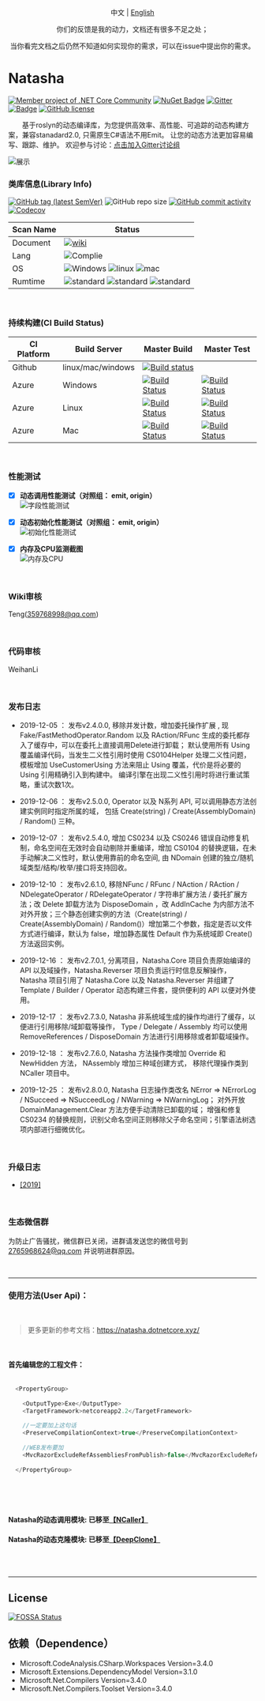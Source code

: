 <p align="center">
  <span>中文</span> |  
  <a href="https://github.com/dotnetcore/natasha/tree/master/lang/english">English</a>
</p>
<p align="center"> <span>你们的反馈是我的动力，文档还有很多不足之处；</span> </p>
<p align="center"> <span> 当你看完文档之后仍然不知道如何实现你的需求，可以在issue中提出你的需求。</span> </p>

# Natasha 

[![Member project of .NET Core Community](https://img.shields.io/badge/member%20project%20of-NCC-9e20c9.svg)](https://github.com/dotnetcore)
[![NuGet Badge](https://buildstats.info/nuget/DotNetCore.Natasha?includePreReleases=true)](https://www.nuget.org/packages/DotNetCore.Natasha)
[![Gitter](https://badges.gitter.im/dotnetcore/natasha.svg)](https://gitter.im/dotnetcore/Natasha?utm_source=badge&utm_medium=badge&utm_campaign=pr-badge)
[![Badge](https://img.shields.io/badge/link-996.icu-red.svg)](https://996.icu/#/zh_CN)
[![GitHub license](https://img.shields.io/github/license/dotnetcore/natasha.svg)](https://github.com/dotnetcore/Natasha/blob/master/LICENSE)

&ensp;&ensp;&ensp;&ensp;基于roslyn的动态编译库，为您提供高效率、高性能、可追踪的动态构建方案，兼容stanadard2.0, 只需原生C#语法不用Emit。
让您的动态方法更加容易编写、跟踪、维护。  欢迎参与讨论：[点击加入Gitter讨论组](https://gitter.im/dotnetcore/Natasha)


 ![展示](https://github.com/dotnetcore/Natasha/blob/master/Image/Natasha.gif)
<br/>

### 类库信息(Library Info)  

[![GitHub tag (latest SemVer)](https://img.shields.io/github/tag/dotnetcore/natasha.svg)](https://github.com/dotnetcore/Natasha/releases) ![GitHub repo size](https://img.shields.io/github/repo-size/dotnetcore/Natasha.svg) [![GitHub commit activity](https://img.shields.io/github/commit-activity/m/dotnetcore/natasha.svg)](https://github.com/dotnetcore/Natasha/commits/master) [![Codecov](https://img.shields.io/codecov/c/github/dotnetcore/natasha.svg)](https://codecov.io/gh/dotnetcore/Natasha)  

| Scan Name | Status |
|--------- |------------- |
| Document | [![wiki](https://img.shields.io/badge/wiki-ch-blue.svg)](https://github.com/dotnetcore/Natasha/wiki) |
| Lang | ![Complie](https://img.shields.io/badge/script-csharp-green.svg)|
| OS | ![Windows](https://img.shields.io/badge/os-windows-black.svg) ![linux](https://img.shields.io/badge/os-linux-black.svg) ![mac](https://img.shields.io/badge/os-mac-black.svg)|
| Rumtime | ![standard](https://img.shields.io/badge/platform-standard2.0-blue.svg) ![standard](https://img.shields.io/badge/platform-netcore3.0-blue.svg) ![standard](https://img.shields.io/badge/platform-netcore3.1-blue.svg)| 

<br/>  

### 持续构建(CI Build Status)  

| CI Platform | Build Server | Master Build  | Master Test |
|--------- |------------- |---------| --------|
| Github | linux/mac/windows | [![Build status](https://img.shields.io/github/workflow/status/dotnetcore/Natasha/.NET%20Core/master)](https://github.com/dotnetcore/Natasha/actions) ||
| Azure |  Windows |[![Build Status](https://dev.azure.com/NightMoonStudio/Natasha/_apis/build/status/dotnetcore.Natasha?branchName=master&jobName=Windows)](https://dev.azure.com/NightMoonStudio/Natasha/_build/latest?definitionId=3&branchName=master)|[![Build Status](https://img.shields.io/azure-devops/tests/NightMoonStudio/Natasha/3/master.svg)](https://dev.azure.com/NightMoonStudio/Natasha/_build/latest?definitionId=3&branchName=master) |
| Azure |  Linux |[![Build Status](https://dev.azure.com/NightMoonStudio/Natasha/_apis/build/status/dotnetcore.Natasha?branchName=master&jobName=Linux)](https://dev.azure.com/NightMoonStudio/Natasha/_build/latest?definitionId=3&branchName=master)|[![Build Status](https://img.shields.io/azure-devops/tests/NightMoonStudio/Natasha/3/master.svg)](https://dev.azure.com/NightMoonStudio/Natasha/_build/latest?definitionId=3&branchName=master) | 
| Azure |  Mac |[![Build Status](https://dev.azure.com/NightMoonStudio/Natasha/_apis/build/status/dotnetcore.Natasha?branchName=master&jobName=macOS)](https://dev.azure.com/NightMoonStudio/Natasha/_build/latest?definitionId=3&branchName=master)|[![Build Status](https://img.shields.io/azure-devops/tests/NightMoonStudio/Natasha/3/master.svg)](https://dev.azure.com/NightMoonStudio/Natasha/_build/latest?definitionId=3&branchName=master) | 


 
<br/>  

### 性能测试
      
   - [x]  **动态调用性能测试（对照组： emit, origin）**  
     ![字段性能测试](https://github.com/dotnetcore/Natasha/blob/master/Image/Natasha%E6%80%A7%E8%83%BD%E6%B5%8B%E8%AF%951.png)
   - [x]  **动态初始化性能测试（对照组： emit, origin）**  
     ![初始化性能测试](https://github.com/dotnetcore/Natasha/blob/master/Image/Natasha%E6%80%A7%E8%83%BD%E6%B5%8B%E8%AF%952.png)
   - [x]  **内存及CPU监测截图**  
     ![内存及CPU](https://github.com/dotnetcore/Natasha/blob/master/Image/%E8%B5%84%E6%BA%90%E7%9B%91%E6%B5%8B.png) 
     



<br/>    

### Wiki审核

Teng(359768998@qq.com)

<br/>    

### 代码审核

WeihanLi

<br/>    

### 发布日志  

 
 - 2019-12-05 ： 发布v2.4.0.0, 移除并发计数，增加委托操作扩展 , 现 Fake/FastMethodOperator.Random 以及 RAction/RFunc 生成的委托都存入了缓存中，可以在委托上直接调用Delete进行卸载； 默认使用所有 Using 覆盖编译代码，当发生二义性引用时使用 CS0104Helper 处理二义性问题， 模板增加 UseCustomerUsing 方法来阻止 Using 覆盖，代价是将必要的 Using 引用精确引入到构建中。 编译引擎在出现二义性引用时将进行重试策略，重试次数1次。
 
  - 2019-12-06 ： 发布v2.5.0.0, Operator 以及 N系列 API, 可以调用静态方法创建实例同时指定所属的域， 包括 Create(string) / Create(AssemblyDomain) / Random() 三种。
  
  - 2019-12-07 ： 发布v2.5.4.0, 增加 CS0234 以及 CS0246 错误自动修复机制，命名空间在无效时会自动剔除并重编译，增加 CS0104 的替换逻辑，在未手动解决二义性时，默认使用靠前的命名空间, 由 NDomain 创建的独立/随机域类型/结构/枚举/接口将支持回收。
  
  - 2019-12-10 ： 发布v2.6.1.0, 移除NFunc / RFunc / NAction / RAction / NDelegateOperator / RDelegateOperator / 字符串扩展方法 / 委托扩展方法；改 Delete 卸载方法为 DisposeDomain ，改 AddInCache 为内部方法不对外开放；三个静态创建实例的方法（Create(string) / Create(AssemblyDomain) / Random()）增加第二个参数，指定是否以文件方式进行编译，默认为 false，增加静态属性 Default 作为系统域即 Create()方法返回实例。

  - 2019-12-16 ： 发布v2.7.0.1, 分离项目，Natasha.Core 项目负责原始编译的 API 以及域操作，Natasha.Reverser 项目负责运行时信息反解操作，Natasha 项目引用了 Natasha.Core 以及 Natasha.Reverser 并组建了 Template / Builder / Operator 动态构建三件套，提供便利的 API 以便对外使用。
  
  - 2019-12-17 ： 发布v2.7.3.0, Natasha 非系统域生成的操作均进行了缓存，以便进行引用移除/域卸载等操作， Type / Delegate / Assembly 均可以使用 RemoveReferences / DisposeDomain 方法进行引用移除或者卸载域操作。
  
  - 2019-12-18 ： 发布v2.7.6.0, Natasha 方法操作类增加 Override 和 NewHidden 方法， NAssembly 增加三种域创建方式， 移除代理操作类到 NCaller 项目中。
  
  - 2019-12-25 ： 发布v2.8.0.0, Natasha 日志操作类改名 NError => NErrorLog / NSucceed => NSucceedLog / NWarning => NWarningLog； 对外开放 DomainManagement.Clear 方法方便手动清除已卸载的域； 增强和修复 CS0234 的替换规则，识别父命名空间正则移除父子命名空间；引擎语法树选项内部进行细微优化。
  
 <br/>  
 
 
 ### 升级日志
 
 - [[2019]](https://github.com/dotnetcore/Natasha/blob/master/docs/zh/update/2019.md)
  
 <br/>  
 
 

 ### 生态微信群  
 
为防止广告骚扰，微信群已关闭，进群请发送您的微信号到 2765968624@qq.com 并说明进群原因。
 
 
  <br/>  
 
---------------------  


### 使用方法(User Api)：  

 <br/>  
 
 > 更多更新的参考文档：https://natasha.dotnetcore.xyz/  

<br/>    

 
#### 首先编辑您的工程文件：

```C#

  <PropertyGroup>
  
    <OutputType>Exe</OutputType>
    <TargetFramework>netcoreapp2.2</TargetFramework>
    
    //一定要加上这句话
    <PreserveCompilationContext>true</PreserveCompilationContext>
    
    //WEB发布要加
    <MvcRazorExcludeRefAssembliesFromPublish>false</MvcRazorExcludeRefAssembliesFromPublish>
    
  </PropertyGroup>
 
```  

<br/>
<br/>  

  #### Natasha的动态调用模块:  已移至[【NCaller】](https://github.com/night-moon-studio/NCaller)
  #### Natasha的动态克隆模块:  已移至[【DeepClone】](https://github.com/night-moon-studio/DeepClone)  
  
<br/>
<br/>    


---------------------  


## License
[![FOSSA Status](https://app.fossa.io/api/projects/git%2Bgithub.com%2Fdotnetcore%2FNatasha.svg?type=large)](https://app.fossa.io/projects/git%2Bgithub.com%2Fdotnetcore%2FNatasha?ref=badge_large)          
      
## 依赖（Dependence）

 - Microsoft.CodeAnalysis.CSharp.Workspaces Version=3.4.0
 - Microsoft.Extensions.DependencyModel Version=3.1.0
 - Microsoft.Net.Compilers Version=3.4.0
 - Microsoft.Net.Compilers.Toolset Version=3.4.0
     
